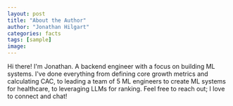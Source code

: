 ```yaml
---
layout: post
title: "About the Author"
author: "Jonathan Hilgart"
categories: facts
tags: [sample]
image: 
---
```


Hi there! I'm Jonathan. A backend engineer with a focus on building ML systems. I've done everything from defining core growth metrics and calculating CAC, to leading a team of 5 ML engineers to create ML systems for healthcare, to leveraging LLMs for ranking. Feel free to reach out; I love to connect and chat!
